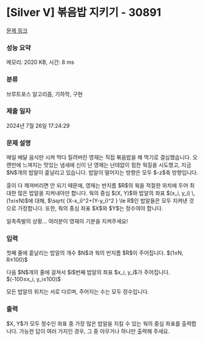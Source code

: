 # [Silver V] 볶음밥 지키기 - 30891 

[문제 링크](https://www.acmicpc.net/problem/30891) 

### 성능 요약

메모리: 2020 KB, 시간: 8 ms

### 분류

브루트포스 알고리즘, 기하학, 구현

### 제출 일자

2024년 7월 26일 17:24:29

### 문제 설명

<p>매일 배달 음식만 시켜 먹다 질려버린 영재는 직접 볶음밥을 해 먹기로 결심했습니다. 오랜만에 느껴지는 맛있는 냄새에 신이 난 영재는 난데없이 힘찬 웍질을 시도했고, 지금 $N$개의 밥알이 흩날리고 있습니다. 밥알이 떨어지는 방향은 모두 $-z$축 방향입니다.</p>

<p>흥이 다 깨져버리면 안 되기 때문에, 영재는 반지름 $R$의 웍을 적절한 위치에 두어 최대한 많은 밥알을 지켜내야만 합니다. 웍의 중심 $(X, Y)$와 밥알의 좌표 $(x_i, y_i) \, (1≤i≤N)$에 대해, $\sqrt{ (X-x_i)^2+(Y-y_i)^2 } \le R$인 밥알들은 모두 지켜낸 것으로 가정합니다. 또한, 웍의 중심 좌표 $X$와 $Y$는 정수여야 합니다.</p>

<p>일촉즉발의 상황... 여러분이 영재의 기분을 지켜주세요!</p>

### 입력 

 <p>첫째 줄에 흩날리는 밥알의 개수 $N$과 웍의 반지름 $R$이 주어집니다. $(1≤N, R≤100)$</p>

<p>다음 $N$개의 줄에 걸쳐서 $i$번째 밥알의 좌표 $x_i, y_i$가 주어집니다. $(-100≤x_i, y_i≤100)$</p>

<p>모든 밥알의 위치는 서로 다르며, 주어지는 수는 모두 정수입니다.</p>

### 출력 

 <p>$X, Y$가 모두 정수인 좌표 중 가장 많은 밥알을 지킬 수 있는 웍의 중심 좌표를 출력합니다. 가능한 답이 여러 가지인 경우, 그 중 아무거나 하나만 출력해 주세요.</p>

